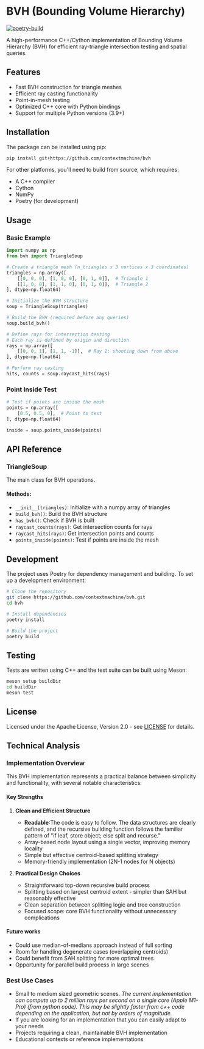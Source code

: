 # BVH (Bounding Volume Hierarchy)

[![poetry-build](https://github.com/contextmachine/bvh/actions/workflows/poetry-build.yml/badge.svg)](https://github.com/contextmachine/bvh/actions/workflows/poetry-build.yml)

A high-performance C++/Cython implementation of Bounding Volume Hierarchy (BVH) for efficient ray-triangle intersection testing and spatial queries.

## Features

- Fast BVH construction for triangle meshes
- Efficient ray casting functionality
- Point-in-mesh testing
- Optimized C++ core with Python bindings
- Support for multiple Python versions (3.9+)

## Installation

The package can be installed using pip:

```bash
pip install git+https://github.com/contextmachine/bvh
```

For other platforms, you'll need to build from source, which requires:
- A C++ compiler
- Cython
- NumPy
- Poetry (for development)

## Usage

### Basic Example

```python
import numpy as np
from bvh import TriangleSoup

# Create a triangle mesh (n_triangles x 3 vertices x 3 coordinates)
triangles = np.array([
    [[0, 0, 0], [1, 0, 0], [0, 1, 0]],  # Triangle 1
    [[1, 0, 0], [1, 1, 0], [0, 1, 0]],  # Triangle 2
], dtype=np.float64)

# Initialize the BVH structure
soup = TriangleSoup(triangles)

# Build the BVH (required before any queries)
soup.build_bvh()

# Define rays for intersection testing
# Each ray is defined by origin and direction
rays = np.array([
    [[0, 0, 1], [1, 1, -1]],  # Ray 1: shooting down from above
], dtype=np.float64)

# Perform ray casting
hits, counts = soup.raycast_hits(rays)
```

### Point Inside Test

```python
# Test if points are inside the mesh
points = np.array([
    [0.5, 0.5, 0],  # Point to test
], dtype=np.float64)

inside = soup.points_inside(points)
```

## API Reference

### TriangleSoup

The main class for BVH operations.

#### Methods:

- `__init__(triangles)`: Initialize with a numpy array of triangles
- `build_bvh()`: Build the BVH structure
- `has_bvh()`: Check if BVH is built
- `raycast_counts(rays)`: Get intersection counts for rays
- `raycast_hits(rays)`: Get intersection points and counts
- `points_inside(points)`: Test if points are inside the mesh

## Development

The project uses Poetry for dependency management and building. To set up a development environment:

```bash
# Clone the repository
git clone https://github.com/contextmachine/bvh.git
cd bvh

# Install dependencies
poetry install

# Build the project
poetry build
```

## Testing

Tests are written using C++ and the test suite can be built using Meson:

```bash
meson setup buildDir
cd buildDir
meson test
```

## License

Licensed under the Apache License, Version 2.0 - see [LICENSE](LICENSE) for details.


## Technical Analysis

### Implementation Overview

This BVH implementation represents a practical balance between simplicity and functionality, with several notable characteristics:

#### Key Strengths

1. **Clean and Efficient Structure**
   - **Readable**:The code is easy to follow. The data structures are clearly defined, and the recursive building function follows the familiar pattern of "if leaf, store object; else split and recurse."
   - Array-based node layout using a single vector, improving memory locality
   - Simple but effective centroid-based splitting strategy
   - Memory-friendly implementation (2N-1 nodes for N objects)

2. **Practical Design Choices**
   - Straightforward top-down recursive build process
   - Splitting based on largest centroid extent - simpler than SAH but reasonably effective
   - Clean separation between splitting logic and tree construction
   - Focused scope: core BVH functionality without unnecessary complications

#### Future works
   - Could use median-of-medians approach instead of full sorting
   - Room for handling degenerate cases (overlapping centroids)
   - Could benefit from SAH splitting for more optimal trees
   - Opportunity for parallel build process in large scenes

### Best Use Cases
- Small to medium sized geometric scenes. 
    *The current implementation can compute up to 2 million rays per second on a single core (Apple M1-Pro) (from python code). This may be slightly faster from c++ code depending on the application, but not by orders of magnitude.*
- If you are looking for an implementation that you can easily adapt to your needs
- Projects requiring a clean, maintainable BVH implementation
- Educational contexts or reference implementations

